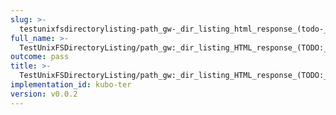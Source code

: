 ```yaml
---
slug: >-
  testunixfsdirectorylisting-path_gw-_dir_listing_html_response_(todo-_cleanup_kubo-specifics)-body
full_name: >-
  TestUnixFSDirectoryListing/path_gw:_dir_listing_HTML_response_(TODO:_cleanup_Kubo-specifics)/Body
outcome: pass
title: >-
  TestUnixFSDirectoryListing/path_gw:_dir_listing_HTML_response_(TODO:_cleanup_Kubo-specifics)/Body
implementation_id: kubo-ter
version: v0.0.2
---
```


